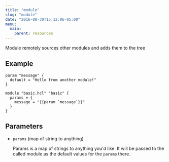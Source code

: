 ```yaml
---
title: "module"
slug: "module"
date: "2016-08-30T15:12:06-05:00"
menu:
  main:
    parent: resources
---
```



Module remotely sources other modules and adds them to the tree


## Example

```hcl
param "message" {
  default = "Hello from another module!"
}

module "basic.hcl" "basic" {
  params = {
    message = "{{param `message`}}"
  }
}

```


## Parameters

- `params` (map of string to anything)

  Params is a map of strings to anything you'd like. It will be passed to
the called module as the default values for the `param`s there.


